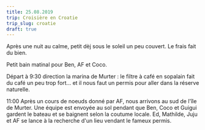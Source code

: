 ```yaml
---
title: 25.08.2019
trip: Croisière en Croatie
trip_slug: croatie
draft: true
---
```


Après une nuit au calme, petit dèj sous le soleil un peu couvert. Le frais fait du bien.

Petit bain matinal pour Ben, AF et Coco.

Départ à 9:30 direction la marina de Murter : le filtre à café en sopalain fait du café un peu trop fort... et il nous faut un permis pour aller dans la réserve naturelle.

11:00 Après un cours de noeuds donné par AF, nous arrivons au sud de l'île de Murter. Une équipe est envoyée au sol pendant que Ben, Coco et Guigui gardent le bateau et se baignent selon la coutume locale. Ed, Mathilde, Juju et AF se lance à la recherche d'un lieu vendant le fameux permis.
